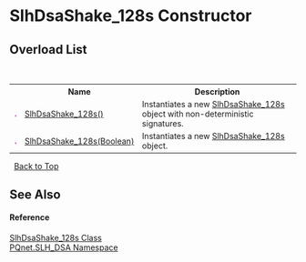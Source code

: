 # SlhDsaShake_128s Constructor 
 


## Overload List
&nbsp;<table><tr><th></th><th>Name</th><th>Description</th></tr><tr><td>![Public method](media/pubmethod.gif "Public method")</td><td><a href="a82130ac-7a46-0b5a-37f8-f88de0f07670.md">SlhDsaShake_128s()</a></td><td>
Instantiates a new <a href="70a8fdef-2f2d-50c4-61b8-5656910a628f.md">SlhDsaShake_128s</a> object with non-deterministic signatures.</td></tr><tr><td>![Public method](media/pubmethod.gif "Public method")</td><td><a href="ecfb3bda-9ced-5d8e-eb1b-1e1e1c95f4ad.md">SlhDsaShake_128s(Boolean)</a></td><td>
Instantiates a new <a href="70a8fdef-2f2d-50c4-61b8-5656910a628f.md">SlhDsaShake_128s</a> object.</td></tr></table>&nbsp;
<a href="#slhdsashake_128s-constructor">Back to Top</a>

## See Also


#### Reference
<a href="70a8fdef-2f2d-50c4-61b8-5656910a628f.md">SlhDsaShake_128s Class</a><br /><a href="5a51e981-67fd-0177-2098-034d6071509d.md">PQnet.SLH_DSA Namespace</a><br />
